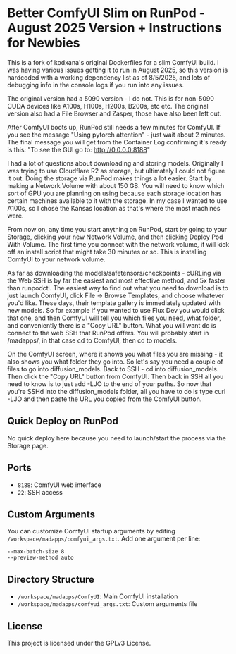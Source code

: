 # Better ComfyUI Slim on RunPod - August 2025 Version + Instructions for Newbies

This is a fork of kodxana's original Dockerfiles for a slim ComfyUI build. I was having various issues getting it to run in August 2025, so this version is hardcoded with a working dependency list as of 8/5/2025, and lots of debugging info in the console logs if you run into any issues.

The original version had a 5090 version - I do not. This is for non-5090 CUDA devices like A100s, H100s, H200s, B200s, etc etc. The original version also had a File Browser and Zasper, those have also been left out.

After ComfyUI boots up, RunPod still needs a few minutes for ComfyUI. If you see the message "Using pytorch attention" - just wait about 2 minutes. The final message you will get from the Container Log confirming it's ready is this: "To see the GUI go to: http://0.0.0.0:8188"

I had a lot of questions about downloading and storing models. Originally I was trying to use Cloudflare R2 as storage, but ultimately I could not figure it out. Doing the storage via RunPod makes things a lot easier. Start by making a Network Volume with about 150 GB. You will need to know which sort of GPU you are planning on using because each storage location has certain machines available to it with the storage. In my case I wanted to use A100s, so I chose the Kansas location as that's where the most machines were. 

From now on, any time you start anything on RunPod, start by going to your Storage, clicking your new Network Volume, and then clicking Deploy Pod With Volume. The first time you connect with the network volume, it will kick off an install script that might take 30 minutes or so. This is installing ComfyUI to your network volume. 

As far as downloading the models/safetensors/checkpoints - cURLing via the Web SSH is by far the easiest and most effective method, and 5x faster than runpodctl. The easiest way to find out what you need to download is to just launch ComfyUI, click File -> Browse Templates, and choose whatever you'd like. These days, their template gallery is immediately updated with new models. So for example if you wanted to use Flux Dev you would click that one, and then ComfyUI will tell you which files you need, what folder, and conveniently there is a "Copy URL" button. What you will want do is connect to the web SSH that RunPod offers. You will probably start in /madapps/, in that case cd to ComfyUI, then cd to models. 

On the ComfyUI screen, where it shows you what files you are missing - it also shows you what folder they go into. So let's say you need a couple of files to go into diffusion_models. Back to SSH - cd into diffusion_models. Then click the "Copy URL" button from ComfyUI. Then back in SSH all you need to know is to just add -LJO to the end of your paths. So now that you're SSHd into the diffusion_models folder, all you have to do is type curl -LJO and then paste the URL you copied from the ComfyUI button.

## Quick Deploy on RunPod

No quick deploy here because you need to launch/start the process via the Storage page.

## Ports

- `8188`: ComfyUI web interface
- `22`: SSH access

## Custom Arguments

You can customize ComfyUI startup arguments by editing `/workspace/madapps/comfyui_args.txt`. Add one argument per line:
```
--max-batch-size 8
--preview-method auto
```

## Directory Structure

- `/workspace/madapps/ComfyUI`: Main ComfyUI installation
- `/workspace/madapps/comfyui_args.txt`: Custom arguments file

## License

This project is licensed under the GPLv3 License.
